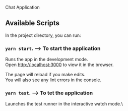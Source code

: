 Chat Application

## Available Scripts

In the project directory, you can run:

### `yarn start`.   --> To start the application

Runs the app in the development mode.\
Open [http://localhost:3000](http://localhost:3000) to view it in the browser.

The page will reload if you make edits.\
You will also see any lint errors in the console.

### `yarn test`.  --> To tet the application

Launches the test runner in the interactive watch mode.\
